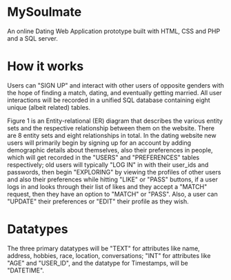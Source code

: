 # MySoulmate
An online Dating Web Application prototype built with HTML, CSS and PHP and a SQL server.
# How it works
Users can "SIGN UP" and interact with other users of opposite genders with the hope of finding a match, dating, and eventually getting married. 
All user interactions will be recorded in a unified SQL database containing eight unique (albeit related) tables. 

Figure 1 is an Entity-relational (ER) diagram that describes the various entity sets and the respective relationship between them on the website. There are 8 entity sets and eight relationships in total. In the dating website new users will primarily begin by signing up for an account by adding demographic details about themselves, also their preferences in people, which will get recorded in the "USERS" and "PREFERENCES" tables respectively; old users will typically "LOG IN" in with their user_ids and passwords, then begin "EXPLORING" by viewing the profiles of other users and also their preferences while hitting "LIKE" or "PASS" buttons, if a user logs in and looks through their list of likes and they accept a "MATCH" request, then they have an option to "MATCH" or "PASS". Also, a user can "UPDATE" their preferences or "EDIT" their profile as they wish. 
# Datatypes
The three primary datatypes will be "TEXT" for attributes like name, address, hobbies, race, location, conversations; "INT" for attributes like "AGE" and "USER_ID", and the datatype for Timestamps, will be "DATETIME".
